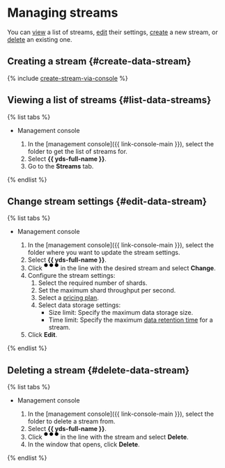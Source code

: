 # Managing streams

You can [view](#list-data-streams) a list of streams, [edit](#edit-data-stream) their settings, [create](#create-data-stream) a new stream, or [delete](#delete-data-stream) an existing one.

## Creating a stream {#create-data-stream}

{% include [create-stream-via-console](../../_includes/data-streams/create-stream-via-console.md) %}

## Viewing a list of streams {#list-data-streams}

{% list tabs %}

- Management console

   1. In the [management console]({{ link-console-main }}), select the folder to get the list of streams for.
   1. Select **{{ yds-full-name }}**.
   1. Go to the **Streams** tab.

{% endlist %}

## Change stream settings {#edit-data-stream}

{% list tabs %}

- Management console

   1. In the [management console]({{ link-console-main }}), select the folder where you want to update the stream settings.
   1. Select **{{ yds-full-name }}**.
   1. Click ![horizontal-ellipsis](../../_assets/horizontal-ellipsis.svg) in the line with the desired stream and select **Change**.
   1. Configure the stream settings:
      1. Select the required number of shards.
      1. Set the maximum shard throughput per second.
      1. Select a [pricing plan](../../data-streams/pricing.md).
      1. Select data storage settings:
         * Size limit: Specify the maximum data storage size.
         * Time limit: Specify the maximum [data retention time](../../data-streams/concepts/glossary.md#retention-time) for a stream.
   1. Click **Edit**.

{% endlist %}

## Deleting a stream {#delete-data-stream}

{% list tabs %}

- Management console

   1. In the [management console]({{ link-console-main }}), select the folder to delete a stream from.
   1. Select **{{ yds-full-name }}**.
   1. Click ![horizontal-ellipsis](../../_assets/horizontal-ellipsis.svg) in the line with the stream and select **Delete**.
   1. In the window that opens, click **Delete**.

{% endlist %}
